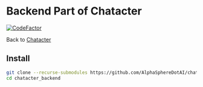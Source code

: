 # Backend Part of Chatacter

[![CodeFactor](https://www.codefactor.io/repository/github/alphaspheredotai/chatacter_backend/badge/main)](https://www.codefactor.io/repository/github/alphaspheredotai/chatacter_backend/overview/main)

Back to [Chatacter](https://github.com/AlphaSphereDotAI/chatacter)

## Install

```bash
git clone --recurse-submodules https://github.com/AlphaSphereDotAI/chatacter_backend.git
cd chatacter_backend
```
